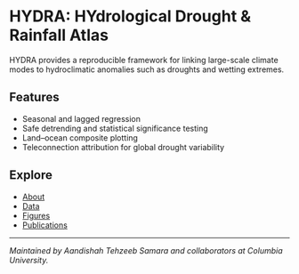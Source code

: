 # HYDRA: HYdrological Drought & Rainfall Atlas

HYDRA provides a reproducible framework for linking large-scale climate modes to hydroclimatic anomalies such as droughts and wetting extremes.

## Features
- Seasonal and lagged regression
- Safe detrending and statistical significance testing
- Land–ocean composite plotting
- Teleconnection attribution for global drought variability

## Explore
- [About](about.md)
- [Data](data.md)
- [Figures](figures.md)
- [Publications](publications.md)

---
*Maintained by Aandishah Tehzeeb Samara and collaborators at Columbia University.*

